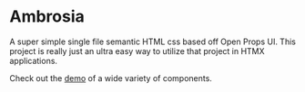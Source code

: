 # Ambrosia

A super simple single file semantic HTML css based off Open Props UI. This project is really just an ultra easy way to utilize that project in HTMX applications.

Check out the [demo](demo.html) of a wide variety of components.
